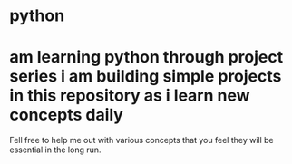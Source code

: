 # python
# am learning python through project series i am building simple projects in this repository as i learn new concepts daily
Fell free to help me out with various concepts that you feel they will be essential in the long run.
